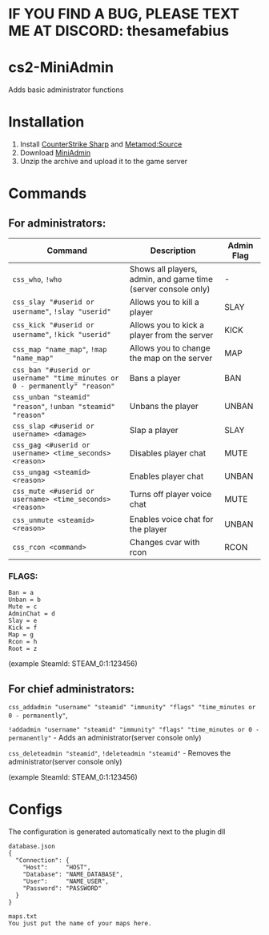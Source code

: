# IF YOU FIND A BUG, PLEASE TEXT ME AT DISCORD: thesamefabius

# cs2-MiniAdmin
Adds basic administrator functions

# Installation
1. Install [CounterStrike Sharp](https://github.com/roflmuffin/CounterStrikeSharp) and [Metamod:Source](https://www.sourcemm.net/downloads.php/?branch=master)
3. Download [MiniAdmin](https://github.com/partiusfabaa/cs2-MiniAdmin/releases/tag/v1.0.0)
4. Unzip the archive and upload it to the game server

# Commands
## For administrators:
| Command | Description | Admin Flag |
|---------|-------------|------------|
| `css_who`, `!who` | Shows all players, admin, and game time (server console only) | - |
| `css_slay "#userid or username"`, `!slay "userid"` | Allows you to kill a player | SLAY |
| `css_kick "#userid or username"`, `!kick "userid"` | Allows you to kick a player from the server | KICK |
| `css_map "name_map"`, `!map "name_map"` | Allows you to change the map on the server | MAP  |
| `css_ban "#userid or username" "time_minutes or 0 - permanently" "reason"` | Bans a player | BAN |
| `css_unban "steamid" "reason"`, `!unban "steamid" "reason"` | Unbans the player | UNBAN |
| `css_slap <#userid or username> <damage>` | Slap a player | SLAY |
| `css_gag <#userid or username> <time_seconds> <reason>` | Disables player chat | MUTE |
| `css_ungag <steamid> <reason>` | Enables player chat | UNBAN |
| `css_mute <#userid or username> <time_seconds> <reason>` | Turns off player voice chat | MUTE |
| `css_unmute <steamid> <reason>` | Enables voice chat for the player | UNBAN |
| `css_rcon <command>` | Changes cvar with rcon | RCON |

### FLAGS:
    Ban = a
    Unban = b
    Mute = c
    AdminChat = d
    Slay = e
    Kick = f
    Map = g
    Rcon = h
    Root = z

(example SteamId: STEAM_0:1:123456)

## For chief administrators:
`css_addadmin "username" "steamid" "immunity" "flags" "time_minutes or 0 - permanently"`, 

`!addadmin "username" "steamid" "immunity" "flags" "time_minutes or 0 - permanently"` - Adds an administrator(server console only)

`css_deleteadmin "steamid"`, `!deleteadmin "steamid"` - Removes the administrator(server console only) 

(example SteamId: STEAM_0:1:123456)

# Configs
The configuration is generated automatically next to the plugin dll
```
database.json
{
  "Connection": {
    "Host": 	"HOST",
    "Database": "NAME_DATABASE",
    "User": 	"NAME_USER",
    "Password": "PASSWORD"
  }
}

maps.txt
You just put the name of your maps here.
```
